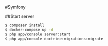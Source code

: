 #Symfony

##Start server
```bash
$ composer install
$ docker-compose up -d
$ php app/console server:start
$ php app/console doctrine:migrations:migrate
```